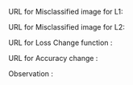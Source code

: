 
URL for Misclassified image for L1:

URL for Misclassified image for L2:

URL for Loss Change function : 
 
 URL for Accuracy change :
 
 Observation : 
 
 
